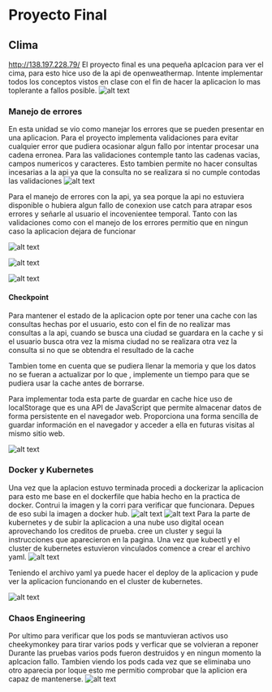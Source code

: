 # Proyecto Final

## Clima
http://138.197.228.79/
El proyecto final es una pequeña aplcacion para ver el cima, para esto hice uso de la api de openweathermap. Intente implementar todos los conceptos vistos en clase con el fin de hacer la aplicacion lo mas toplerante a fallos posible. 
![alt text](https://github.com/TheoBM5/ComputacionTolerante/blob/main/Proyectofinal/src/gif2.gif?raw=true)

### Manejo de errores
En esta unidad se vio como manejar los errores que se pueden presentar en una aplicacion.
Para el proyecto implementa validaciones para evitar cualquier error que pudiera ocasionar algun fallo por intentar procesar una cadena erronea. Para las validaciones contemple tanto las cadenas vacias, campos numericos y caracteres.  Esto tambien permite no hacer consultas incesarias a la api ya que la consulta no se realizara si no cumple contodas las validaciones
![alt text](https://github.com/TheoBM5/ComputacionTolerante/blob/main/Proyectofinal/src/imagen1.png?raw=true)

Para el manejo de errores con la api, ya sea porque la api no estuviera disponible o hubiera algun fallo de conexion use catch para atrapar esos errores y señarle al usuario el incovenientee temporal. Tanto con las validaciones como con el manejo de los errores permitio que en ningun caso la aplicacion dejara de funcionar

![alt text](https://github.com/TheoBM5/ComputacionTolerante/blob/main/Proyectofinal/src/imagen2.png?raw=true)

![alt text](https://github.com/TheoBM5/ComputacionTolerante/blob/main/Proyectofinal/src/gif3.gif?raw=true)

![alt text](https://github.com/TheoBM5/ComputacionTolerante/blob/main/Proyectofinal/src/imagen3.png?raw=true)
#### Checkpoint
Para mantener el estado de la aplicacion opte por tener una cache con las consultas hechas por el usuario, esto con el fin de no realizar mas consultas a la api, cuando se busca una ciudad se guardara en la cache y si el usuario busca otra vez la misma ciudad no se realizara otra vez la consulta si no que se obtendra el resultado de la cache

Tambien tome en cuenta que se pudiera llenar la memoria y que los datos no se fueran a actualizar por lo que , implemente un tiempo para que se pudiera usar la cache antes de borrarse. 

Para implementar toda esta parte de guardar en cache hice uso de localStorage que es una API de JavaScript que permite almacenar datos de forma persistente en el navegador web. Proporciona una forma sencilla de guardar información en el navegador y acceder a ella en futuras visitas al mismo sitio web. 

![alt text](https://github.com/TheoBM5/ComputacionTolerante/blob/main/Proyectofinal/src/imagen4.png?raw=true)

### Docker y Kubernetes
Una vez que la aplacion estuvo terminada procedi a dockerizar la aplicacion para esto me base en el dockerfile que habia hecho en la practica de docker. 
Contrui la imagen y la corri para verificar que funcionara. Depues de eso subi la imagen a docker hub.
![alt text](https://github.com/TheoBM5/ComputacionTolerante/blob/main/Proyectofinal/src/imagen5.png?raw=true)
![alt text](https://github.com/TheoBM5/ComputacionTolerante/blob/main/Proyectofinal/src/docker.png?raw=true)
Para la parte de kubernetes y de subir la aplicacion a una nube uso digital ocean aprovechando los creditos de prueba. cree un cluster y segui la instrucciones que aparecieron en la pagina. 
Una vez que kubectl y el cluster de kubernetes estuvieron vinculados comence a crear el archivo yaml. 
![alt text](https://github.com/TheoBM5/ComputacionTolerante/blob/main/Proyectofinal/src/imagen6.png?raw=true)

Teniendo el archivo yaml ya puede hacer el deploy de la aplicacion y pude ver la aplicacion funcionando en el cluster de kubernetes.

![alt text](https://github.com/TheoBM5/ComputacionTolerante/blob/main/Proyectofinal/src/imagen7.png?raw=true)
### Chaos Engineering
Por ultimo para verificar que los pods se mantuvieran activos uso cheekymonkey para tirar varios pods y verficar que se volvieran a reponer
Durante las pruebas varios pods fueron destruidos y en ningun momento la aplcacion fallo. Tambien viendo los pods cada vez que se eliminaba uno otro aparecia por loque esto me permitio comprobar que la aplicion era capaz de mantenerse. 
![alt text](https://github.com/TheoBM5/ComputacionTolerante/blob/main/Proyectofinal/src/gif1.gif?raw=true)
